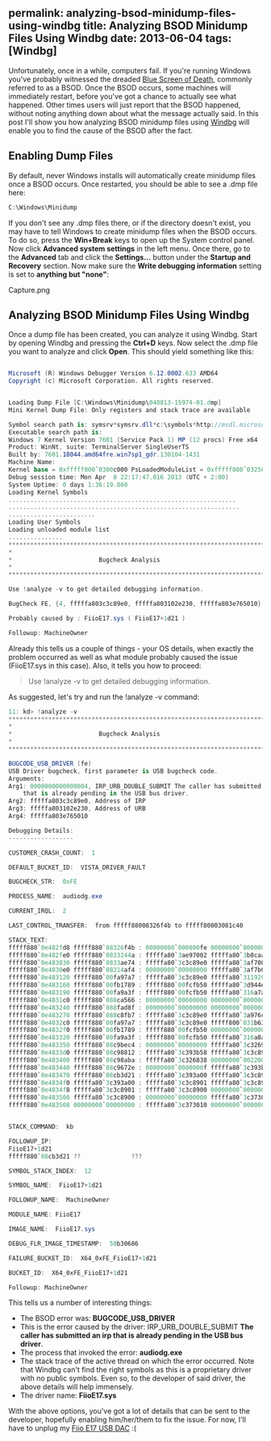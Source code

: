permalink: analyzing-bsod-minidump-files-using-windbg
title: Analyzing BSOD Minidump Files Using Windbg
date: 2013-06-04
tags: [Windbg]
---
Unfortunately, once in a while, computers fail. If you're running Windows you've probably witnessed the dreaded [Blue Screen of Death](http://en.wikipedia.org/wiki/Blue_Screen_of_Death), commonly referred to as a BSOD. Once the BSOD occurs, some machines will immediately restart, before you've got a chance to actually see what happened. Other times users will just report that the BSOD happened, without noting anything down about what the message actually said. In this post I'll show you how analyzing BSOD minidump files using [Windbg](http://en.wikipedia.org/wiki/WinDbg) will enable you to find the cause of the BSOD after the fact.<p>

<!-- more -->


## Enabling Dump Files

<p>By default, never Windows installs will automatically create minidump files once a BSOD occurs. Once restarted, you should be able to see a .dmp file here:

```csharp
C:\Windows\Minidump
```

If you don't see any .dmp files there, or if the directory doesn't exist, you may have to tell Windows to create minidump files when the BSOD occurs. To do so, press the **Win+Break** keys to open up the System control panel. Now click **Advanced system settings** in the left menu. Once there, go to the **Advanced** tab and click the **Settings...** button under the **Startup and Recovery** section. Now make sure the **Write debugging information** setting is set to **anything but "none"**:

Capture.png


## Analyzing BSOD Minidump Files Using Windbg

Once a dump file has been created, you can analyze it using Windbg. Start by opening Windbg and pressing the **Ctrl+D** keys. Now select the .dmp file you want to analyze and click **Open**. This should yield something like this:

```csharp

Microsoft (R) Windows Debugger Version 6.12.0002.633 AMD64
Copyright (c) Microsoft Corporation. All rights reserved.


Loading Dump File [C:\Windows\Minidump\040813-15974-01.dmp]
Mini Kernel Dump File: Only registers and stack trace are available

Symbol search path is: symsrv*symsrv.dll*c:\symbols*http://msdl.microsoft.com/download/symbols
Executable search path is: 
Windows 7 Kernel Version 7601 (Service Pack 1) MP (12 procs) Free x64
Product: WinNt, suite: TerminalServer SingleUserTS
Built by: 7601.18044.amd64fre.win7sp1_gdr.130104-1431
Machine Name:
Kernel base = 0xfffff800`0300c000 PsLoadedModuleList = 0xfffff800`03250670
Debug session time: Mon Apr  8 22:17:47.016 2013 (UTC + 2:00)
System Uptime: 0 days 1:36:19.860
Loading Kernel Symbols
...............................................................
................................................................
........................
Loading User Symbols
Loading unloaded module list
...............
*******************************************************************************
*                                                                             *
*                        Bugcheck Analysis                                    *
*                                                                             *
*******************************************************************************

Use !analyze -v to get detailed debugging information.

BugCheck FE, {4, fffffa803c3c89e0, fffffa803102e230, fffffa803e765010}

Probably caused by : FiioE17.sys ( FiioE17+1d21 )

Followup: MachineOwner
```

Already this tells us a couple of things - your OS details, when exactly the problem occurred as well as what module probably caused the issue (FiioE17.sys in this case). Also, it tells you how to proceed:

<blockquote>Use !analyze -v to get detailed debugging information.</blockquote>

As suggested, let's try and run the !analyze -v command:

```csharp
11: kd> !analyze -v
*******************************************************************************
*                                                                             *
*                        Bugcheck Analysis                                    *
*                                                                             *
*******************************************************************************

BUGCODE_USB_DRIVER (fe)
USB Driver bugcheck, first parameter is USB bugcheck code.
Arguments:
Arg1: 0000000000000004, IRP_URB_DOUBLE_SUBMIT The caller has submitted an irp
	that is already pending in the USB bus driver.
Arg2: fffffa803c3c89e0, Address of IRP
Arg3: fffffa803102e230, Address of URB
Arg4: fffffa803e765010

Debugging Details:
------------------

CUSTOMER_CRASH_COUNT:  1

DEFAULT_BUCKET_ID:  VISTA_DRIVER_FAULT

BUGCHECK_STR:  0xFE

PROCESS_NAME:  audiodg.exe

CURRENT_IRQL:  2

LAST_CONTROL_TRANSFER:  from fffff88008326f4b to fffff80003081c40

STACK_TEXT:  
fffff880`0e482fd8 fffff880`08326f4b : 00000000`000000fe 00000000`00000004 fffffa80`3c3c89e0 fffffa80`3102e230 : nt!KeBugCheckEx
fffff880`0e482fe0 fffff880`0833244a : fffffa80`3ae97002 fffffa80`3b8caad0 00000000`00000000 fffffa80`3ae97050 : USBPORT!USBPORT_Core_DetectActiveUrb+0x127
fffff880`0e483030 fffff880`0833ae74 : fffffa80`3c3c89e0 fffffa80`3af7000a fffffa80`3c3c89e0 fffffa80`3102e230 : USBPORT!USBPORT_ProcessURB+0xad6
fffff880`0e4830e0 fffff880`08314af4 : 00000000`00000000 fffffa80`3af7b050 fffffa80`3e5d1720 fffffa80`3c3c89e0 : USBPORT!USBPORT_PdoInternalDeviceControlIrp+0x138
fffff880`0e483120 fffff880`00fa97a7 : fffffa80`3c3c89e0 fffffa80`31192040 fffffa80`3c3c89e0 fffffa80`3c3c89e0 : USBPORT!USBPORT_Dispatch+0x1dc
fffff880`0e483160 fffff880`00fb1789 : fffff880`00fcfb50 fffffa80`3d944ed1 fffffa80`3c3c8d38 fffffa80`3c3c8d38 : ACPI!ACPIDispatchForwardIrp+0x37
fffff880`0e483190 fffff880`00fa9a3f : fffff880`00fcfb50 fffffa80`316a7a90 fffffa80`3c3c89e0 fffffa80`3ab6c050 : ACPI!ACPIIrpDispatchDeviceControl+0x75
fffff880`0e4831c0 fffff880`088ca566 : 00000000`00000000 00000000`00000004 fffffa80`3ab6c050 fffffa80`3c2bd440 : ACPI!ACPIDispatchIrp+0x12b
fffff880`0e483240 fffff880`088fad8f : 00000000`00000000 00000000`00000000 fffffa80`3c2bd440 00000000`00000000 : usbhub!UsbhFdoUrbPdoFilter+0xde
fffff880`0e483270 fffff880`088c8fb7 : fffffa80`3c3c89e0 fffffa80`3a976ce0 fffffa80`3c3c89e0 fffffa80`3c3c89e0 : usbhub!UsbhPdoInternalDeviceControl+0x373
fffff880`0e4832c0 fffff880`00fa97a7 : fffffa80`3c3c89e0 fffff800`031b630d fffffa80`3b7be100 00000000`00000801 : usbhub!UsbhGenDispatch+0x57
fffff880`0e4832f0 fffff880`00fb1789 : fffff880`00fcfb50 00000000`00000001 fffffa80`3c393b58 fffffa80`3c3c8d38 : ACPI!ACPIDispatchForwardIrp+0x37
fffff880`0e483320 fffff880`00fa9a3f : fffff880`00fcfb50 fffffa80`316a8a90 fffffa80`3c3c89e0 fffffa80`3c393b58 : ACPI!ACPIIrpDispatchDeviceControl+0x75
fffff880`0e483350 fffff880`08c9bec4 : 00000000`00000000 fffffa80`3c326938 fffffa80`3c393b58 00000000`00000000 : ACPI!ACPIDispatchIrp+0x12b
fffff880`0e4833d0 fffff880`08c98812 : fffffa80`3c393b58 fffffa80`3c3c89e0 fffffa80`00000324 fffffa80`3c3c89e0 : usbccgp!UsbcForwardIrp+0x30
fffff880`0e483400 fffff880`08c98aba : fffffa80`3c326838 00000000`00220003 fffffa80`3c3c89e0 fffffa80`3c393b58 : usbccgp!DispatchPdoUrb+0xfa
fffff880`0e483440 fffff880`08c9672e : 00000000`0000000f fffffa80`3c393b50 fffffa80`3c393b58 fffffa80`3c3c89e0 : usbccgp!DispatchPdoInternalDeviceControl+0x17a
fffff880`0e483470 fffff880`08cb3d21 : fffffa80`3c393a00 fffffa80`3c3c8901 fffffa80`3c3c8900 00000000`00000000 : usbccgp!USBC_Dispatch+0x2de
fffff880`0e4834f0 fffffa80`3c393a00 : fffffa80`3c3c8901 fffffa80`3c3c8900 00000000`00000000 fffffa80`3c373010 : FiioE17+0x1d21
fffff880`0e4834f8 fffffa80`3c3c8901 : fffffa80`3c3c8900 00000000`00000000 fffffa80`3c373010 00000000`00000000 : 0xfffffa80`3c393a00
fffff880`0e483500 fffffa80`3c3c8900 : 00000000`00000000 fffffa80`3c373010 00000000`00000000 fffffa80`3c3b7f30 : 0xfffffa80`3c3c8901
fffff880`0e483508 00000000`00000000 : fffffa80`3c373010 00000000`00000000 fffffa80`3c3b7f30 fffff880`08cb47fd : 0xfffffa80`3c3c8900


STACK_COMMAND:  kb

FOLLOWUP_IP: 
FiioE17+1d21
fffff880`08cb3d21 ??              ???

SYMBOL_STACK_INDEX:  12

SYMBOL_NAME:  FiioE17+1d21

FOLLOWUP_NAME:  MachineOwner

MODULE_NAME: FiioE17

IMAGE_NAME:  FiioE17.sys

DEBUG_FLR_IMAGE_TIMESTAMP:  50b30686

FAILURE_BUCKET_ID:  X64_0xFE_FiioE17+1d21

BUCKET_ID:  X64_0xFE_FiioE17+1d21

Followup: MachineOwner
```

This tells us a number of interesting things:


* The BSOD error was: **BUGCODE_USB_DRIVER**
* This is the error caused by the driver: IRP_URB_DOUBLE_SUBMIT **The caller has submitted an irp that is already pending in the USB bus driver**.
* The process that invoked the error: **audiodg.exe**
* The stack trace of the active thread on which the error occurred. Note that Windbg can't find the right symbols as this is a proprietary driver with no public symbols. Even so, to the developer of said driver, the above details will help immensely.
* The driver name: **FiioE17.sys**


With the above options, you've got a lot of details that can be sent to the developer, hopefully enabling him/her/them to fix the issue. For now, I'll have to unplug my [Fiio E17 USB DAC](http://www.amazon.com/FiiO-Headphone-Amplifier-Docking-Interface/dp/B0070UFMOW) :(
